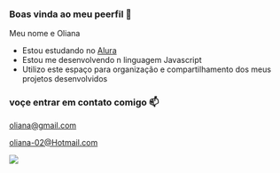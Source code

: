 ### Boas vinda ao meu peerfil 💝

Meu nome e Oliana

- Estou estudando no [Alura](https://www.alura.com.br)
- Estou me desenvolvendo n linguagem Javascript
- Utilizo este espaço para organização e compartilhamento dos meus projetos desenvolvidos

### voçe entrar em contato comigo 📫

oliana@gmail.com

oliana-02@Hotmail.com

![](https://encrypted-tbn0.gstatic.com/images?q=tbn:ANd9GcSk_7p_eVGNTiAQKKqkJG4DcVwR-0525s8pvQ&s)
